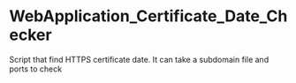 # WebApplication_Certificate_Date_Checker
Script that find HTTPS certificate date. It can take a subdomain file and ports to check
